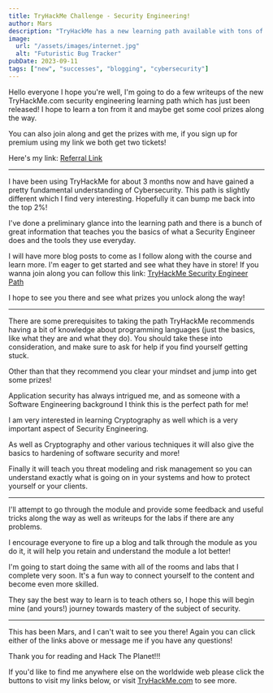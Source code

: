 ```yaml
---
title: TryHackMe Challenge - Security Engineering!
author: Mars
description: "TryHackMe has a new learning path available with tons of prizes!"
image:
  url: "/assets/images/internet.jpg"
  alt: "Futuristic Bug Tracker"
pubDate: 2023-09-11
tags: ["new", "successes", "blogging", "cybersecurity"]
---
```


Hello everyone I hope you're well, I'm going to do a few writeups of the new TryHackMe.com security engineering learning path which has just been released! I hope to learn a ton from it and maybe get some cool prizes along the way.

You can also join along and get the prizes with me, if you sign up for premium using my link we both get two tickets!

Here's my link: <span style="color:552A8B">[Referral Link](https://tryhackme.com/signup?referrer=6467d827ec7a6e0043769ff2)</span>

---

I have been using TryHackMe for about 3 months now and have gained a pretty fundamental understanding of Cybersecurity. This path is slightly different which I find very interesting. Hopefully it can bump me back into the top 2%!

I've done a preliminary glance into the learning path and there is a bunch of great information that teaches you the basics of what a Security Engineer does and the tools they use everyday.

I will have more blog posts to come as I follow along with the course and learn more. I'm eager to get started and see what they have in store! If you wanna join along you can follow this link: <span style="color:552A8B">[TryHackMe Security Engineer Path](https://tryhackme.com/path/outline/security-engineer-training)</span>

I hope to see you there and see what prizes you unlock along the way!

---

There are some prerequisites to taking the path TryHackMe recommends having a bit of knowledge about programming languages (just the basics, like what they are and what they do). You should take these into consideration, and make sure to ask for help if you find yourself getting stuck.

Other than that they recommend you clear your mindset and jump into get some prizes!

Application security has always intrigued me, and as someone with a Software Engineering background I think this is the perfect path for me!

I am very interested in learning Cryptography as well which is a very important aspect of Security Engineering.

As well as Cryptography and other various techniques it will also give the basics to hardening of software security and more!

Finally it will teach you threat modeling and risk management so you can understand exactly what is going on in your systems and how to protect yourself or your clients.

---

I'll attempt to go through the module and provide some feedback and useful tricks along the way as well as writeups for the labs if there are any problems.

I encourage everyone to fire up a blog and talk through the module as you do it, it will help you retain and understand the module a lot better!

I'm going to start doing the same with all of the rooms and labs that I complete very soon. It's a fun way to connect yourself to the content and become even more skilled.

They say the best way to learn is to teach others so, I hope this will begin mine (and yours!) journey towards mastery of the subject of security.

---

This has been Mars, and I can't wait to see you there! Again you can click either of the links above or message me if you have any questions!

Thank you for reading and Hack The Planet!!!

If you'd like to find me anywhere else on the worldwide web please click the buttons to visit my links below, or visit <span style="color:552A8B">[TryHackMe.com](https://www.tryhackme.com)</span> to see more.
